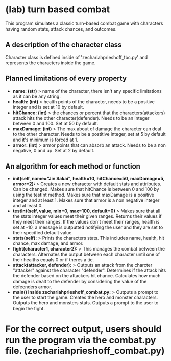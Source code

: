 # (lab) turn based combat

This program simulates a classic turn-based combat game with characters having random stats, attack chances, and outcomes.

## A description of the character class

Character class is defined inside of 'zechariahprieshoff_tbc.py' and represents the characters inside the game.

## Planned limitations of every property

* **name: (str)** > name of the character, there isn't any specific limitations as it can be any string.
* **health: (int)** > health points of the character, needs to be a positive integer and is set at 10 by default.
* **hitChance: (int)** > the chances or percent that the characters(attackers) attack hits the other character(defender). Needs to be an integer between 0 and 100. Set at 50 by default.
* **maxDamage: (int)** > The max about of damage the character can deal to the other character. Needs to be a postitive integer, set at 5 by default and it's minimum is forced at 1.
* **armor: (int**) > armor points that can absorb an attack. Needs to be a non negative, 0 and up. Set at 2 by default.

## An algorithm for each method or function 

* **__init__(self, name="Jin Sakai", health=10, hitChance=50, maxDamage=5, armor=2):** > Creates a new character with default stats and attributes. Can be changed. Makes sure that hitChance is between 0 and 100 by using the testInt method. Makes sure that maxDamage is a positive integer and at least 1. Makes sure that armor is a non negative integer and at least 0.
* **testInt(self, value, min=0, max=100, default=0)** > Makes sure that all the stats integer values meet their given ranges. Returns their values if they meet their ranges. If the values don't meet their ranges, health is set at -10, a message is outputted notifying the user and they are set to their specified default value.
* **stats(self):** > Prints the characters stats. This includes name, health, hit chance, max damage, and armor.
* **fight(character1, character2):** > This manages the combat between the characters. Alternates the output between each character until one of their healths equals 0 or if theres a tie.
* **attack(attacker, defender):** > Outputs an attack from the charcter "attacker" against the character "defender". Determines if the attack hits the defender based on the attackers hit chance. Calculates how much damage is dealt to the defender by considering the value of the defeenders 		armor.
* **main() inside zechariahprieshoff_combat.py:** > Outputs a prompt to the user to start the game. Creates the hero and monster characters. Outputs the hero and monsters stats. Outputs a prompt to the user to begin the fight.

# For the correct output, users should run the program via the combat.py file. (zechariahprieshoff_combat.py)
